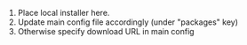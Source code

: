 1. Place local installer here.
2. Update main config file accordingly (under "packages" key)
3. Otherwise specify download URL in main config
